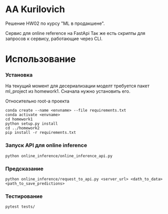 # AA Kurilovich

Решение HW02 по курсу "ML в продакшене".

Сервис для online reference на FastApi Так же есть скрипты для запросов к сервису, работающие через CLI.
# Использование

### Установка

На текущий момент для десериализации моделт требуется пакет ml_project из homework1. Сначала нужно установить его.

Относительно root-а проекта
~~~
conda create --name <envname> --file requirements.txt
conda activate <envname>
cd homework1
python setup.py install
cd ../homework2
pip install -r requirements.txt
~~~
### Запуск API для online inference
~~~
python online_inference/online_inference_api.py
~~~

### Предсказание
~~~
python online_inference/request_to_api.py <server_url> <dath_to_data> <path_to_save_predictions>
~~~
### Тестирование
~~~
pytest tests/
~~~